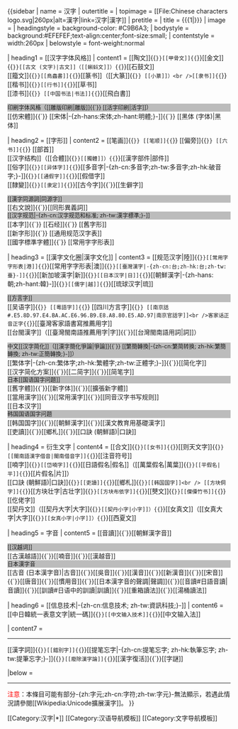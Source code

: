 {{sidebar
| name       = 汉字
| outertitle = 
| topimage   = [[File:Chinese characters logo.svg|260px|alt=漢字|link=汉字|漢字]]
| pretitle   = 
| title      = {{{1|}}}
| image      = 
| headingstyle = background-color: #C9B6A3;
| bodystyle   = background:#EFEFEF;text-align:center;font-size:small;
| contentstyle = width:260px
| belowstyle  = font-weight:normal

| heading1 = [[汉字字体风格]]
| content1 = 
[[陶文]]{{`}}[[甲骨文]]{{`}}[[金文]]{{`}}[[古文 (文字)|古文]]（[[蝌蚪文]]）{{`}}[[石鼓文]]<br />[[籀文]]{{`}}[[鳥蟲書]]{{`}}[[篆书]]（[[大篆]]{{`}} [[小篆]]）<br />[[隶书]]{{`}}[[楷书]]{{`}}[[行书]]{{`}}[[草书]]<br />[[漆书]]{{`}} [[中国书法|书法]]{{`}}[[飛白書]]
<div style="font-size:90%;line-height:140%;background:#BCBCBC;">印刷字体风格（[[雕版印刷|雕版]]{{`}} [[活字印刷|活字]]）</div>
[[仿宋體]]{{`}} [[宋体|-{zh-hans:宋体;zh-hant:明體;}-]]{{`}} [[黑体 (字体)|黑体]]

| heading2 = [[字形]]
| content2 = 
[[笔画]]{{`}} [[笔顺]]{{`}} [[偏旁]]{{`}} [[六书]]{{`}} [[部首]]<br />[[汉字结构]]（[[合體]]{{`}}[[獨體]]）{{`}}[[漢字部件|部件]]<br />[[俗字]]{{`}}[[异体字]]{{`}}[[多音字|-{zh-cn:多音字;zh-tw:多音字;zh-hk:破音字;}-]]{{`}}[[通假字]]{{`}}[[假借字]]<br />[[隸變]]{{`}}[[隶定]]{{`}}[[古今字]]{{`}}[[生僻字]]
<div style="font-size:90%;line-height:140%;background:#BCBCBC;">[[漢字同源詞|同源字]]</div>
[[右文說]]{{`}}[[同形異義詞]]
<div style="font-size:90%;line-height:140%;background:#BCBCBC;">[[汉字规范|-{zh-cn:汉字规范和标准; zh-tw:漢字標準;}-]]</div>
[[本字]]{{`}} [[石经]]{{`}} [[舊字形]]<br />[[新字形]]{{`}} [[通用规范汉字表]]<br />[[國字標準字體]]{{`}} [[常用字字形表]]

| heading3 = [[漢字文化圈|漢字文化]]
| content3 = 
[[规范汉字|陸]]{{`}}[[常用字字形表|港]]{{`}}[[常用字字形表|澳]]{{`}}[[臺灣漢字|-{zh-cn:台;zh-hk:台;zh-tw:臺}-]]{{`}}[[新加坡漢字|新]]{{`}}[[日本汉字|日]]{{`}}[[朝鮮漢字|-{zh-hans:朝;zh-hant:韓}-]]{{`}}[[儒字|越]]{{`}}[[琉球汉字|琉]]<div style="font-size:90%;line-height:140%;background:#BCBCBC;">[[方言字]]</div>
[[吴语字]]{{`}} [[粵語字]]{{`}} [[四川方言字]]{{`}} [[南京話#.E5.8D.97.E4.BA.AC.E6.96.B9.E8.A8.80.E5.AD.97|南京官話字]]<br />客家话正音正字{{`}}[[臺灣客家語書寫推薦用字]]<br />
[[台閩漢字]]（[[臺灣閩南語推薦用字|字]]{{`}}[[台灣閩南語用詞|詞]]）
<div style="font-size:90%;line-height:140%;background-color: #BCBCBC">中文[[汉字简化]]（[[漢字簡化爭論|爭論]]{{`}} [[繁簡轉換|-{zh-cn:繁简转换; zh-hk:繁簡轉換; zh-tw:正簡轉換;}-]]）</div>
[[繁体字|-{zh-cn:繁体字;zh-hk:繁體字;zh-tw:正體字;}-]]{{`}}[[简化字]]<br />[[汉字简化方案]]{{`}}[[二简字]]{{`}}[[简笔字]]
<div style="font-size:90%;line-height:140%;background-color: #BCBCBC">日本[[国语国字问题]]</div>
[[舊字體]]{{`}}[[新字体]]{{`}}[[擴張新字體]]<br />
[[當用漢字]]{{`}}[[常用漢字]]{{`}}[[同音汉字书写规则]]<br />
[[日本汉字]]
<div style="font-size:90%;line-height:140%;background-color: #BCBCBC">韩国国语国字问题</div>
[[韩国国字]]{{`}}[[朝鮮漢字]]{{`}}[[漢文教育用基礎漢字]]<br />
[[吏讀]]{{`}}[[鄉札]]{{`}}[[口訣 (朝鮮語)|口訣]]

| heading4 = 衍生文字
| content4 = 
[[合文]]{{`}}[[女书]]{{`}}[[则天文字]]{{`}}[[閩南語漢字借音|閩南借音字]]{{`}}[[注音符号]]<br />
[[喃字]]{{`}}[[岱喃字]]{{`}}[[日語假名|假名]]（[[萬葉假名|萬葉]]{{`}}[[平假名|平]]{{`}}[[片假名|片]]）<br />
[[口訣 (朝鮮語)|口訣]]{{`}}[[吏讀]]{{`}}[[鄉札]]{{`}}[[韩国国字]]<br />
[[方块侗字]]{{`}}[[方块壮字|古壮字]]{{`}}[[方块布依字]]{{`}}[[僰文]]{{`}}[[傈僳竹书]]{{`}}[[仡佬字]]<br />
[[契丹文]]（[[契丹大字|大字]]{{`}}[[契丹小字|小字]]）{{`}}[[女真文]]（[[女真大字|大字]]{{`}}[[女真小字|小字]]）{{`}}[[西夏文]]

| heading5 = 字音
| content5 = 
[[音讀]]{{`}}[[朝鮮漢字音]]
<div style="font-size:90%;line-height:140%;background-color: #BCBCBC">[[汉越词]]</div>
[[古漢越語]]{{`}}[[喃音]]{{`}}[[漢越音]]<br />
<div style="font-size:90%;line-height:140%;background-color: #BCBCBC">日本漢字音</div>
[[古音 (日本漢字音)|古音]]{{`}}[[吳音]]{{`}}[[漢音]]{{`}}[[新漢音]]{{`}}[[宋音]]{{`}}[[唐音]]{{`}}[[慣用音]]{{`}}[[日本漢字音的聲調|聲調]]{{`}}[[音讀#日語音讀|音讀]]{{`}}[[訓讀#日语中的訓讀|訓讀]]{{`}}[[重箱讀法]]{{`}}[[湯桶讀法]]

| heading6 = [[信息技术|-{zh-cn:信息技术; zh-tw:資訊科技;}-]]
| content6 = 
[[中日韓統一表意文字|統一碼]]{{`}}[[中文输入技术]]{{`}}[[中文输入法]]

| content7 = <hr />
[[漢字詞]]{{`}}[[錯別字]]{{`}}[[提笔忘字|-{zh-cn:提笔忘字; zh-hk:執筆忘字; zh-tw:提筆忘字;}-]]{{`}}[[廢除漢字論]]{{`}}[[漢字復活]]{{`}}[[字謎]]

|below = <hr />
<span style="color:#FF0000;">注意</span>：本條目可能有部分-{zh:字元;zh-cn:字符;zh-tw:字元}-無法顯示，若遇此情況請參閱[[Wikipedia:Unicode擴展漢字]]。
}}<noinclude>

[[Category:汉字|*]]
[[Category:汉语导航模板]]
[[Category:文字导航模板]]
</noinclude>